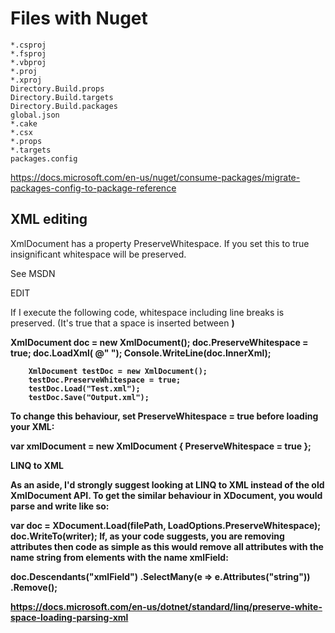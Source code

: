 # Files with Nuget

```
*.csproj
*.fsproj
*.vbproj
*.proj
*.xproj
Directory.Build.props
Directory.Build.targets
Directory.Build.packages
global.json
*.cake
*.csx
*.props
*.targets
packages.config
```

https://docs.microsoft.com/en-us/nuget/consume-packages/migrate-packages-config-to-package-reference


## XML editing


XmlDocument has a property PreserveWhitespace. If you set this to true insignificant whitespace will be preserved.

See MSDN

EDIT

If I execute the following code, whitespace including line breaks is preserved. (It's true that a space is inserted between <b and />)

XmlDocument doc = new XmlDocument();
doc.PreserveWhitespace = true;
doc.LoadXml(
    @"<a>
       <b/>
    </a>");
Console.WriteLine(doc.InnerXml);

        XmlDocument testDoc = new XmlDocument();
        testDoc.PreserveWhitespace = true;
        testDoc.Load("Test.xml");
        testDoc.Save("Output.xml");

To change this behaviour, set PreserveWhitespace = true before loading your XML:

var xmlDocument = new XmlDocument
{
    PreserveWhitespace = true
};


LINQ to XML

As an aside, I'd strongly suggest looking at LINQ to XML instead of the old XmlDocument API. To get the similar behaviour in XDocument, you would parse and write like so:

var doc = XDocument.Load(filePath, LoadOptions.PreserveWhitespace);
doc.WriteTo(writer);
If, as your code suggests, you are removing attributes then code as simple as this would remove all attributes with the name string from elements with the name xmlField:

doc.Descendants("xmlField")
    .SelectMany(e => e.Attributes("string"))
    .Remove();

https://docs.microsoft.com/en-us/dotnet/standard/linq/preserve-white-space-loading-parsing-xml

